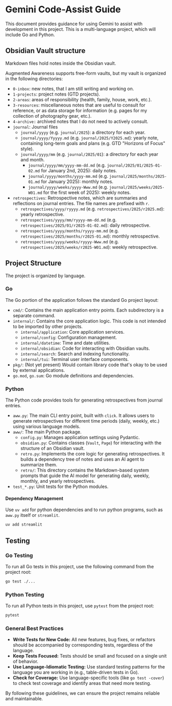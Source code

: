 # Gemini Code-Assist Guide

This document provides guidance for using Gemini to assist with development in this project. This is a multi-language project, which will include Go and Python.

## Obsidian Vault structure

Markdown files hold notes inside the Obsidian vault.

Augmented Awareness supports free-form vaults, but my vault is organized in the following directories:

- `0-inbox`: new notes, that I am still writing and working on.
- `1-projects`: project notes (GTD projects).
- `2-areas`: areas of responsibility (health, family, house, work, etc.).
- `3-resources`: miscellaneous notes that are useful to consult for reference, or as data storage for information (e.g. pages for my collection of photography gear, etc.).
- `4-archive:` archived notes that I do not need to actively consult.
- `journal`: Journal files
  - `journal/yyyy` (e.g. `journal/2025`): a directory for each year.
  - `journal/yyyy/Yyyyy.md` (e.g. `journal/2025/Y2025.md`): yearly note, containing long-term goals and plans (e.g. GTD "Horizons of Focus" style).
  - `journal/yyyy/mm` (e.g. `journal/2025/01`): a directory for each year and month.
    - `journal/yyyy/mm/yyyy-mm-dd.md` (e.g. `journal/2025/01/2025-01-02.md` for January 2nd, 2025): daily notes.
    - `journal/yyyy/months/yyyy-mm.md` (e.g. `journal/2025/months/2025-01.md` for January 2025): monthly notes.
    - `journal/yyyy/weeks/yyyy-Www.md` (e.g. `journal/2025/weeks/2025-W01.md` for the first week of 2025): weekly notes.
- `retrospectives`: Retrospective notes, which are summaries and reflections on journal entries. The file names are prefixed with `r`.
  - `retrospectives/yyyy/ryyyy.md` (e.g. `retrospectives/2025/r2025.md`): yearly retrospective.
  - `retrospectives/yyyy/mm/ryyyy-mm-dd.md` (e.g. `retrospectives/2025/01/r2025-01-02.md`): daily retrospective.
  - `retrospectives/yyyy/months/ryyyy-mm.md` (e.g. `retrospectives/2025/months/r2025-01.md`): monthly retrospective.
  - `retrospectives/yyyy/weeks/ryyyy-Www.md` (e.g. `retrospectives/2025/weeks/r2025-W01.md`): weekly retrospective.

## Project Structure

The project is organized by language.

### Go

The Go portion of the application follows the standard Go project layout:

-   `cmd/`: Contains the main application entry points. Each subdirectory is a separate command.
-   `internal/`: Contains the core application logic. This code is not intended to be imported by other projects.
    -   `internal/application`: Core application services.
    -   `internal/config`: Configuration management.
    -   `internal/datetime`: Time and date utilities.
    -   `internal/obsidian`: Code for interacting with Obsidian vaults.
    -   `internal/search`: Search and indexing functionality.
    -   `internal/tui`: Terminal user interface components.
-   `pkg/`: (Not yet present) Would contain library code that's okay to be used by external applications.
-   `go.mod`, `go.sum`: Go module definitions and dependencies.

### Python

The Python code provides tools for generating retrospectives from journal entries.

-   `aww.py`: The main CLI entry point, built with `click`. It allows users to generate retrospectives for different time periods (daily, weekly, etc.) using various language models.
-   `aww/`: The main Python package.
    -   `config.py`: Manages application settings using Pydantic.
    -   `obsidian.py`: Contains classes (`Vault`, `Page`) for interacting with the structure of an Obsidian vault.
    -   `retro.py`: Implements the core logic for generating retrospectives. It builds a dependency tree of notes and uses an AI agent to summarize them.
    -   `retro/`: This directory contains the Markdown-based system prompts that guide the AI model for generating daily, weekly, monthly, and yearly retrospectives.
-   `test_*.py`: Unit tests for the Python modules.

#### Dependency Management

Use `uv add` for python dependencies and to run python programs, such as `aww.py` itself or `streamlit`.

```bash
uv add streamlit
```


## Testing

### Go Testing

To run all Go tests in this project, use the following command from the project root:

```bash
go test ./...
```

### Python Testing

To run all Python tests in this project, use `pytest` from the project root:

```bash
pytest
```

### General Best Practices

-   **Write Tests for New Code:** All new features, bug fixes, or refactors should be accompanied by corresponding tests, regardless of the language.
-   **Keep Tests Focused:** Tests should be small and focused on a single unit of behavior.
-   **Use Language-Idiomatic Testing:** Use standard testing patterns for the language you are working in (e.g., table-driven tests in Go).
-   **Check for Coverage:** Use language-specific tools (like `go test -cover`) to check test coverage and identify areas that need more testing.

By following these guidelines, we can ensure the project remains reliable and maintainable.
